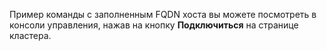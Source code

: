 Пример команды с заполненным FQDN хоста вы можете посмотреть в консоли управления, нажав на кнопку **Подключиться** на странице кластера.